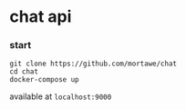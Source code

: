 # chat api
### start

```
git clone https://github.com/mortawe/chat
cd chat  
docker-compose up
```
available at `localhost:9000`



  
